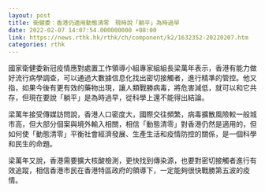 ```yaml
---
layout: post
title: 衛健委︰香港仍適用動態清零　現時說「躺平」為時過早
date: 2022-02-07 14:07:54.000000000 +08:00
link: https://news.rthk.hk/rthk/ch/component/k2/1632352-20220207.htm
categories: rthk
---
```


國家衛健委新冠疫情應對處置工作領導小組專家組組長梁萬年表示，香港有能力做好流行病學調查，可以通過大數據信息化找出密切接觸者，進行精準的管控。他又指，如果今後有更有效的藥物出現，讓人類戰勝病毒，將危害減低，就可以和它共存，但現在要說「躺平」是為時過早，從科學上還不能得出結論。

梁萬年接受傳媒訪問說，香港人口密度大，國際交往頻繁，病毒擴散風險較一般城市高，但大部分個案與境外輸入相關，相信「動態清零」對香港仍然是適用的，但如何使「動態清零」平衡社會經濟發展、生產生活和疫情防控的關係，是一個科學和民生的命題。

梁萬年又說，香港需要擴大核酸檢測，更快找到傳染源，也要對密切接觸者進行有效追蹤，相信香港市民在香港特區政府的領導下，一定能夠很快戰勝第五波的疫情。
